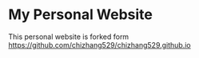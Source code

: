 # My Personal Website
This personal website is forked form https://github.com/chizhang529/chizhang529.github.io
